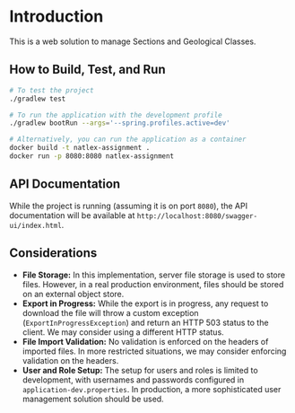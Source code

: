 # Introduction

This is a web solution to manage Sections and Geological Classes.

## How to Build, Test, and Run

```sh
# To test the project
./gradlew test

# To run the application with the development profile
./gradlew bootRun --args='--spring.profiles.active=dev'

# Alternatively, you can run the application as a container
docker build -t natlex-assignment .
docker run -p 8080:8080 natlex-assignment
```

## API Documentation

While the project is running (assuming it is on port `8080`), the API documentation will be available at `http://localhost:8080/swagger-ui/index.html`.


## Considerations
* **File Storage:** In this implementation, server file storage is used to store files. However, in a real production environment, files should be stored on an external object store.
* **Export in Progress:** While the export is in progress, any request to download the file will throw a custom exception (`ExportInProgressException`) and return an HTTP 503 status to the client. We may consider using a different HTTP status.
* **File Import Validation:** No validation is enforced on the headers of imported files. In more restricted situations, we may consider enforcing validation on the headers.
* **User and Role Setup:** The setup for users and roles is limited to development, with usernames and passwords configured in `application-dev.properties`. In production, a more sophisticated user management solution should be used.
